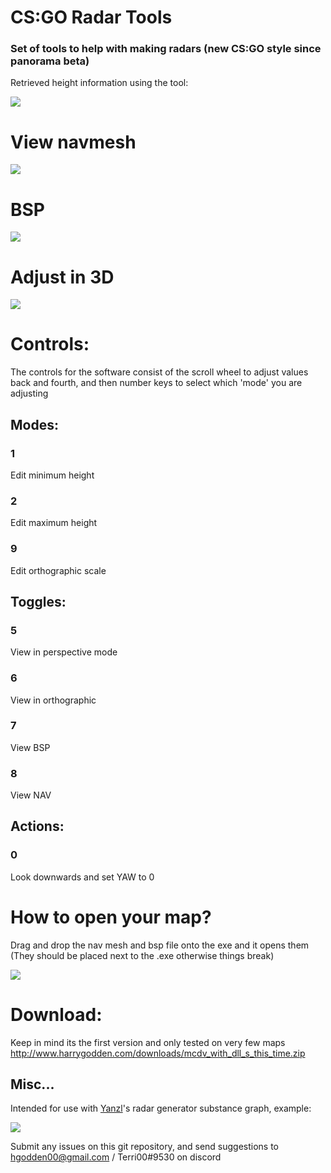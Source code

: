 # CS:GO Radar Tools
### Set of tools to help with making radars (new CS:GO style since panorama beta)
Retrieved height information using the tool:

![](https://i.imgur.com/gd1OC8g.png)

# View navmesh
![](https://i.imgur.com/otVYWou.png)

# BSP
![](https://i.imgur.com/riwQt1G.png)

# Adjust in 3D
![](https://i.imgur.com/jmLhXap.png)

# Controls:
The controls for the software consist of the scroll wheel to adjust values back and fourth, and then number keys to select which 'mode' you are adjusting

## Modes:
### 1 
Edit minimum height
### 2
Edit maximum height
### 9
Edit orthographic scale

## Toggles:
### 5
View in perspective mode
### 6
View in orthographic

### 7
View BSP
### 8
View NAV

## Actions:
### 0
Look downwards and set YAW to 0

# How to open your map?
Drag and drop the nav mesh and bsp file onto the exe and it opens them (They should be placed next to the .exe otherwise things break)

![](https://i.imgur.com/tgTDJm8.png)

# Download:
Keep in mind its the first version and only tested on very few maps
http://www.harrygodden.com/downloads/mcdv_with_dll_s_this_time.zip

## Misc... 
Intended for use with [Yanzl](https://github.com/gortnarj)'s radar generator substance graph, example:

![](https://i.imgur.com/gQ2TLRC.png)

Submit any issues on this git repository, and send suggestions to hgodden00@gmail.com / Terri00#9530 on discord
